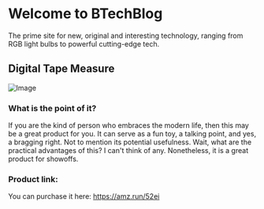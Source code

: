 # Welcome to BTechBlog
The prime site for new, original and interesting technology, ranging from RGB light bulbs to powerful cutting-edge tech.
## Digital Tape Measure
![Image](https://m.media-amazon.com/images/I/61JTuFhGUbL._AC_SL1200_.jpg)
### What is the point of it?
If you are the kind of person who embraces the modern life, then this may be a great product for you. It can serve as a fun toy, a talking point, and yes, a bragging right. Not to mention its potential usefulness. Wait, what are the practical advantages of this? I can't think of any. Nonetheless, it is a great product for showoffs.
### Product link:
You can purchase it here: https://amz.run/52ei
